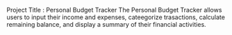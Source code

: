 Project Title : Personal Budget Tracker 
The Personal Budget Tracker allows users to input their income and expenses, cateegorize trasactions, calculate remaining balance, and display a summary of their financial activities.
